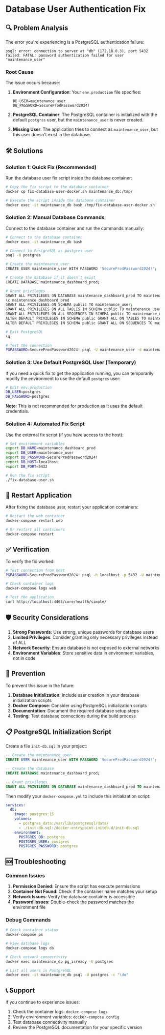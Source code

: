 # Database User Authentication Fix

## 🔍 Problem Analysis

The error you're experiencing is a PostgreSQL authentication failure:

```
psql: error: connection to server at "db" (172.18.0.3), port 5432 failed: FATAL: password authentication failed for user "maintenance_user"
```

### Root Cause

The issue occurs because:

1. **Environment Configuration**: Your `env.production` file specifies:
   ```env
   DB_USER=maintenance_user
   DB_PASSWORD=SecureProdPassword2024!
   ```

2. **PostgreSQL Container**: The PostgreSQL container is initialized with the default `postgres` user, but the `maintenance_user` is never created.

3. **Missing User**: The application tries to connect as `maintenance_user`, but this user doesn't exist in the database.

## 🛠️ Solutions

### Solution 1: Quick Fix (Recommended)

Run the database user fix script inside the database container:

```bash
# Copy the fix script to the database container
docker cp fix-database-user-docker.sh maintenance_db:/tmp/

# Execute the script inside the database container
docker exec -it maintenance_db bash /tmp/fix-database-user-docker.sh
```

### Solution 2: Manual Database Commands

Connect to the database container and run the commands manually:

```bash
# Connect to the database container
docker exec -it maintenance_db bash

# Connect to PostgreSQL as postgres user
psql -U postgres

# Create the maintenance_user
CREATE USER maintenance_user WITH PASSWORD 'SecureProdPassword2024!';

# Create the database if it doesn't exist
CREATE DATABASE maintenance_dashboard_prod;

# Grant privileges
GRANT ALL PRIVILEGES ON DATABASE maintenance_dashboard_prod TO maintenance_user;
\c maintenance_dashboard_prod
GRANT ALL PRIVILEGES ON SCHEMA public TO maintenance_user;
GRANT ALL PRIVILEGES ON ALL TABLES IN SCHEMA public TO maintenance_user;
GRANT ALL PRIVILEGES ON ALL SEQUENCES IN SCHEMA public TO maintenance_user;
ALTER DEFAULT PRIVILEGES IN SCHEMA public GRANT ALL ON TABLES TO maintenance_user;
ALTER DEFAULT PRIVILEGES IN SCHEMA public GRANT ALL ON SEQUENCES TO maintenance_user;

# Exit PostgreSQL
\q

# Test the connection
PGPASSWORD=SecureProdPassword2024! psql -U maintenance_user -d maintenance_dashboard_prod -c "SELECT 1;"
```

### Solution 3: Use Default PostgreSQL User (Temporary)

If you need a quick fix to get the application running, you can temporarily modify the environment to use the default `postgres` user:

```bash
# Edit env.production
DB_USER=postgres
DB_PASSWORD=postgres
```

**Note**: This is not recommended for production as it uses the default credentials.

### Solution 4: Automated Fix Script

Use the external fix script (if you have access to the host):

```bash
# Set environment variables
export DB_NAME=maintenance_dashboard_prod
export DB_USER=maintenance_user
export DB_PASSWORD=SecureProdPassword2024!
export DB_HOST=localhost
export DB_PORT=5432

# Run the fix script
./fix-database-user.sh
```

## 🔄 Restart Application

After fixing the database user, restart your application containers:

```bash
# Restart the web container
docker-compose restart web

# Or restart all containers
docker-compose restart
```

## ✅ Verification

To verify the fix worked:

```bash
# Test connection from host
PGPASSWORD=SecureProdPassword2024! psql -h localhost -p 5432 -U maintenance_user -d maintenance_dashboard_prod -c "SELECT 1;"

# Check container logs
docker-compose logs web

# Test the application
curl http://localhost:4405/core/health/simple/
```

## 🛡️ Security Considerations

1. **Strong Passwords**: Use strong, unique passwords for database users
2. **Limited Privileges**: Consider granting only necessary privileges instead of ALL
3. **Network Security**: Ensure database is not exposed to external networks
4. **Environment Variables**: Store sensitive data in environment variables, not in code

## 🔧 Prevention

To prevent this issue in the future:

1. **Database Initialization**: Include user creation in your database initialization scripts
2. **Docker Compose**: Consider using PostgreSQL initialization scripts
3. **Documentation**: Document the required database setup steps
4. **Testing**: Test database connections during the build process

## 📋 PostgreSQL Initialization Script

Create a file `init-db.sql` in your project:

```sql
-- Create the maintenance_user
CREATE USER maintenance_user WITH PASSWORD 'SecureProdPassword2024!';

-- Create the database
CREATE DATABASE maintenance_dashboard_prod;

-- Grant privileges
GRANT ALL PRIVILEGES ON DATABASE maintenance_dashboard_prod TO maintenance_user;
```

Then modify your `docker-compose.yml` to include this initialization script:

```yaml
services:
  db:
    image: postgres:15
    volumes:
      - postgres_data:/var/lib/postgresql/data/
      - ./init-db.sql:/docker-entrypoint-initdb.d/init-db.sql
    environment:
      POSTGRES_DB: postgres
      POSTGRES_USER: postgres
      POSTGRES_PASSWORD: postgres
```

## 🆘 Troubleshooting

### Common Issues

1. **Permission Denied**: Ensure the script has execute permissions
2. **Container Not Found**: Check if the container name matches your setup
3. **Network Issues**: Verify the database container is accessible
4. **Password Issues**: Double-check the password matches the environment file

### Debug Commands

```bash
# Check container status
docker-compose ps

# View database logs
docker-compose logs db

# Check network connectivity
docker exec maintenance_db pg_isready -U postgres

# List all users in PostgreSQL
docker exec -it maintenance_db psql -U postgres -c "\du"
```

## 📞 Support

If you continue to experience issues:

1. Check the container logs: `docker-compose logs`
2. Verify environment variables: `docker-compose config`
3. Test database connectivity manually
4. Review the PostgreSQL documentation for your specific version